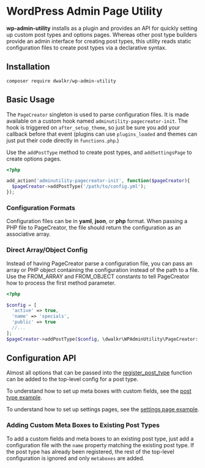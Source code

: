 # WordPress Admin Page Utility

**wp-admin-utility** installs as a plugin and provides an API for quickly setting up custom post types and options pages. Whereas other post type builders provide an admin interface for creating post types, this utility reads static configuration files to create post types via a declarative syntax.

## Installation

```
composer require dwalkr/wp-admin-utility
```

## Basic Usage

The `PageCreator` singleton is used to parse configuration files.  It is made available on a custom hook named `adminutility-pagecreator-init`. The hook is triggered on `after_setup_theme`, so just be sure you add your callback before that event (plugins can use `plugins_loaded` and themes can just put their code directly in `functions.php`.)

Use the `addPostType` method to create post types, and `addSettingsPage` to create options pages.

```php
<?php

add_action('adminutility-pagecreator-init', function($pageCreator){
  $pageCreator->addPostType('/path/to/config.yml');
});

```

### Configuration Formats

Configuration files can be in **yaml**, **json**, or **php** format. When passing a PHP file to PageCreator, the file should return the configuration as an associative array.

### Direct Array/Object Config

Instead of having PageCreator parse a configuration file, you can pass an array or PHP object containing the configuration instead of the path to a file. Use the FROM_ARRAY and FROM_OBJECT constants to tell PageCreator how to process the first method parameter.

```php
<?php

$config = [
  'active' => true,
  'name' => 'specials',
  'public' => true
  //...
];
$pageCreator->addPostType($config, \dwalkr\WPAdminUtility\PageCreator::FROM_ARRAY);

```

## Configuration API

Almost all options that can be passed into the [register_post_type](https://codex.wordpress.org/Function_Reference/register_post_type) function can be added to the top-level config for a post type.

To understand how to set up meta boxes with custom fields, see the [post type example](examples/post_type.yml).

To understand how to set up settings pages, see the [settings page example](examples/settings_page.yml).

### Adding Custom Meta Boxes to Existing Post Types

To add a custom fields and meta boxes to an existing post type, just add a configuration file with the `name` property matching the existing post type. If the post type has already been registered, the rest of the top-level configuration is ignored and only `metaboxes` are added.
